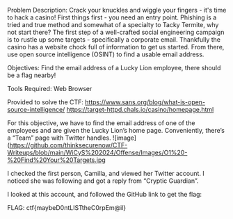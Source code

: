 Problem Description:
Crack your knuckles and wiggle your fingers - it's time to hack a casino! First things first - you need an entry point. Phishing is a tried and true method and somewhat of a specialty to Tacky Termite, why not start there?
The first step of a well-crafted social engineering campaign is to rustle up some targets - specifically a corporate email. Thankfully the casino has a website chock full of information to get us started. From there, use open source intelligence (OSINT) to find a usable email address.

Objectives:
Find the email address of a Lucky Lion employee, there should be a flag nearby!

Tools Required:
Web Browser

Provided to solve the CTF:
https://www.sans.org/blog/what-is-open-source-intelligence/
https://target-httpd.chals.io/casino/homepage.html

For this objective, we have to find the email address of one of the employees and are given the Lucky Lion’s home page. Conveniently, there’s a “Team” page with Twitter handles.
![image](https://github.com/thinksecurenow/CTF-Writeups/blob/main/WiCyS%202024/Offense/Images/O1%20-%20Find%20Your%20Targets.jpg

I checked the first person, Camilla, and viewed her Twitter account. I noticed she was following and got a reply from “Cryptic Guardian”.


I looked at this account, and followed the GitHub link to get the flag:


FLAG: ctf{maybeD0ntLISTtheC0rpEm@il}
